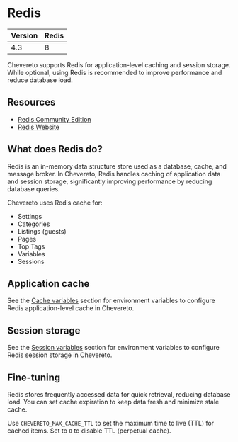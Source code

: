 # Redis

| Version | Redis |
| ------- | ----- |
| 4.3     | 8     |

Chevereto supports Redis for application-level caching and session storage. While optional, using Redis is recommended to improve performance and reduce database load.

## Resources

* [Redis Community Edition](https://github.com/redis/redis)
* [Redis Website](https://redis.io)

## What does Redis do?

Redis is an in-memory data structure store used as a database, cache, and message broker. In Chevereto, Redis handles caching of application data and session storage, significantly improving performance by reducing database queries.

Chevereto uses Redis cache for:

* Settings
* Categories
* Listings (guests)
* Pages
* Top Tags
* Variables
* Sessions

## Application cache

See the [Cache variables](../configuration/environment.md#cache-variables) section for environment variables to configure Redis application-level cache in Chevereto.

## Session storage

See the [Session variables](../configuration/environment.md#session-variables) section for environment variables to configure Redis session storage in Chevereto.

## Fine-tuning

Redis stores frequently accessed data for quick retrieval, reducing database load. You can set cache expiration to keep data fresh and minimize stale cache.

Use `CHEVERETO_MAX_CACHE_TTL` to set the maximum time to live (TTL) for cached items. Set to `0` to disable TTL (perpetual cache).
